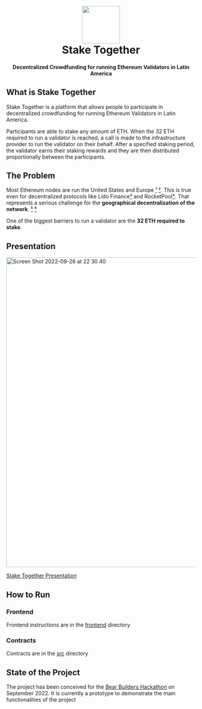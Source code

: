 <h1 align="center">
  <br>
  <img src="https://user-images.githubusercontent.com/12957692/190872812-dd6f2133-4e67-476c-ba04-6b0aa63ecde3.png" height=100 width=100 />
  <br>
  Stake Together
  <br>
</h1>
<h4 align="center">Decentralized Crowdfunding for running Ethereum Validators in Latin America</h4>

## What is Stake Together

Stake Together is a platform that allows people to participate in decentralized crowdfunding for running Ethereum Validators in Latin America.

Participants are able to stake any amount of ETH. When the 32 ETH required to run a validator is reached, a call is made to the infrastructure provider to run the validator on their behalf. After a specified staking period, the validator earns their staking rewards and they are then distributed proportionally between the participants.

## The Problem

Most Ethereum nodes are run the United States and Europe [¹](https://ethernodes.org/countries) [²](https://bitnodes.io/). This is true even for decentralized protocols like Lido Finance[³](https://lido.fi/scorecard) and RocketPool[⁴](https://stake.rocketpool.net/network). That represents a serious challenge for the **geographical decentralization of the network**. [⁵](https://www.bloomberg.com/news/articles/2022-09-20/sec-suit-hints-at-case-for-us-jurisdiction-over-ethereum-network) [⁶](https://cointelegraph.com/news/sec-lawsuit-claims-jurisdiction-as-eth-nodes-are-clustered-in-the-us)

One of the biggest barriers to run a validator are the **32 ETH required to stake**.

## Presentation

<a href="https://www.canva.com/design/DAFMc9Ykgzc/XCcbeQfYMIRCbQvqR4_Maw/view"><img width="824" alt="Screen Shot 2022-09-26 at 22 30 40" src="https://user-images.githubusercontent.com/12957692/192410439-1d1376d8-c237-456b-9855-621c7a9c780e.png"><a/>

[Stake Together Presentation](https://www.canva.com/design/DAFMc9Ykgzc/XCcbeQfYMIRCbQvqR4_Maw/view)

## How to Run

### Frontend 

Frontend instructions are in the [frontend](https://github.com/nicobevilacqua/StakeTogether/tree/main/frontend) directory

### Contracts

Contracts are in the [src](https://github.com/nicobevilacqua/StakeTogether/tree/main/src) directory

## State of the Project

The project has been conceived for the [Bear Builders Hackathon](http://bear.builders/) on September 2022. It is currently a prototype to demonstrate the main functionalities of the project
